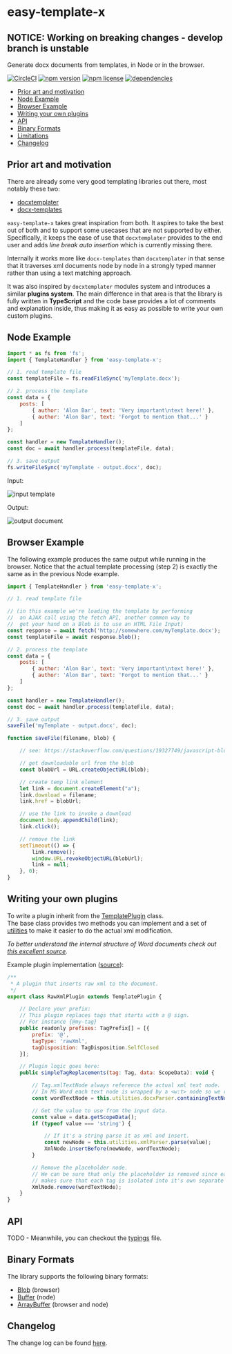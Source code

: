 # easy-template-x

## NOTICE: Working on breaking changes - develop branch is unstable

Generate docx documents from templates, in Node or in the browser.

[![CircleCI](https://circleci.com/gh/alonrbar/easy-template-x.svg?style=shield)](https://circleci.com/gh/alonrbar/easy-template-x)
[![npm version](https://img.shields.io/npm/v/easy-template-x.svg)](https://www.npmjs.com/package/easy-template-x)
[![npm license](https://img.shields.io/npm/l/easy-template-x.svg)](https://www.npmjs.com/package/easy-template-x)
[![dependencies](https://david-dm.org/alonrbar/easy-template-x.svg)](https://github.com/alonrbar/easy-template-x)

- [Prior art and motivation](#prior-art-and-motivation)
- [Node Example](#node-example)
- [Browser Example](#browser-example)
- [Writing your own plugins](#writing-your-own-plugins)
- [API](#api)
- [Binary Formats](#binary-formats)
- [Limitations](#limitations)
- [Changelog](#changelog)

## Prior art and motivation

There are already some very good templating libraries out there, most notably these two:

- [docxtemplater](https://github.com/open-xml-templating/docxtemplater)
- [docx-templates](https://github.com/guigrpa/docx-templates)

`easy-template-x` takes great inspiration from both. It aspires to take the best
out of both and to support some usecases that are not supported by either.
Specifically, it keeps the ease of use that `docxtemplater` provides to the end
user and adds _line break auto insertion_ which is currently missing there.

Internally it works more like `docx-templates` than `docxtemplater` in that
sense that it traverses xml documents node by node in a strongly typed manner rather than
using a text matching approach.

It was also inspired by `docxtemplater` modules system and introduces a similar
**plugins system**. The main difference in that area is that the library is fully written
in **TypeScript** and the code base provides a lot of comments and explanation
inside, thus making it as easy as possible to write your own custom plugins.

## Node Example

```javascript
import * as fs from 'fs';
import { TemplateHandler } from 'easy-template-x';

// 1. read template file
const templateFile = fs.readFileSync('myTemplate.docx');

// 2. process the template
const data = {
    posts: [
        { author: 'Alon Bar', text: 'Very important\ntext here!' },
        { author: 'Alon Bar', text: 'Forgot to mention that...' }
    ]
};

const handler = new TemplateHandler();
const doc = await handler.process(templateFile, data);

// 3. save output
fs.writeFileSync('myTemplate - output.docx', doc);
```

Input:

![input template](./docs/assets/template-in.png?raw=true)

Output:

![output document](./docs/assets/template-out.png?raw=true)

## Browser Example

The following example produces the same output while running in the browser.
Notice that the actual template processing (step 2) is exactly the same as in the previous Node example.

```javascript
import { TemplateHandler } from 'easy-template-x';

// 1. read template file

// (in this example we're loading the template by performing  
//  an AJAX call using the fetch API, another common way to  
//  get your hand on a Blob is to use an HTML File Input)
const response = await fetch('http://somewhere.com/myTemplate.docx');
const templateFile = await response.blob();

// 2. process the template
const data = {
    posts: [
        { author: 'Alon Bar', text: 'Very important\ntext here!' },
        { author: 'Alon Bar', text: 'Forgot to mention that...' }
    ]
};

const handler = new TemplateHandler();
const doc = await handler.process(templateFile, data);

// 3. save output
saveFile('myTemplate - output.docx', doc);

function saveFile(filename, blob) {

    // see: https://stackoverflow.com/questions/19327749/javascript-blob-filename-without-link

    // get downloadable url from the blob
    const blobUrl = URL.createObjectURL(blob);

    // create temp link element
    let link = document.createElement("a");
    link.download = filename;
    link.href = blobUrl;

    // use the link to invoke a download
    document.body.appendChild(link);
    link.click();

    // remove the link
    setTimeout(() => {
        link.remove();
        window.URL.revokeObjectURL(blobUrl);
        link = null;
    }, 0);
}
```

## Writing your own plugins

To write a plugin inherit from the [TemplatePlugin](./src/plugins/templatePlugin.ts) class.  
The base class provides two methods you can implement and a set of [utilities](./src/plugins/templatePlugin.ts) to
make it easier to do the actual xml modification.

_To better understand the internal structure of Word documents check out [this excellent source](http://officeopenxml.com/WPcontentOverview.php)._

Example plugin implementation ([source](./src/plugins/rawXmlPlugin.ts)):

```javascript
/**
 * A plugin that inserts raw xml to the document.
 */
export class RawXmlPlugin extends TemplatePlugin {

    // Declare your prefix:
    // This plugin replaces tags that starts with a @ sign.
    // For instance {@my-tag}
    public readonly prefixes: TagPrefix[] = [{
        prefix: '@',
        tagType: 'rawXml',
        tagDisposition: TagDisposition.SelfClosed
    }];

    // Plugin logic goes here:
    public simpleTagReplacements(tag: Tag, data: ScopeData): void {

        // Tag.xmlTextNode always reference the actual xml text node.
        // In MS Word each text node is wrapped by a <w:t> node so we retrieve that.
        const wordTextNode = this.utilities.docxParser.containingTextNode(tag.xmlTextNode);

        // Get the value to use from the input data.
        const value = data.getScopeData();
        if (typeof value === 'string') {

            // If it's a string parse it as xml and insert.
            const newNode = this.utilities.xmlParser.parse(value);
            XmlNode.insertBefore(newNode, wordTextNode);
        }

        // Remove the placeholder node.
        // We can be sure that only the placeholder is removed since easy-template-x
        // makes sure that each tag is isolated into it's own separate <w:t> node.
        XmlNode.remove(wordTextNode);
    }
}
```

## API

TODO - Meanwhile, you can checkout the [typings](./dist/index.d.ts) file.

## Binary Formats

The library supports the following binary formats:

- [Blob](https://developer.mozilla.org/en-US/docs/Web/API/Blob) (browser)
- [Buffer](https://nodejs.org/api/buffer.html) (node)
- [ArrayBuffer](https://developer.mozilla.org/en-US/docs/Web/JavaScript/Reference/Global_Objects/ArrayBuffer) (browser and node)

## Changelog

The change log can be found [here](https://github.com/alonrbar/easy-template-x/blob/master/CHANGELOG.md).